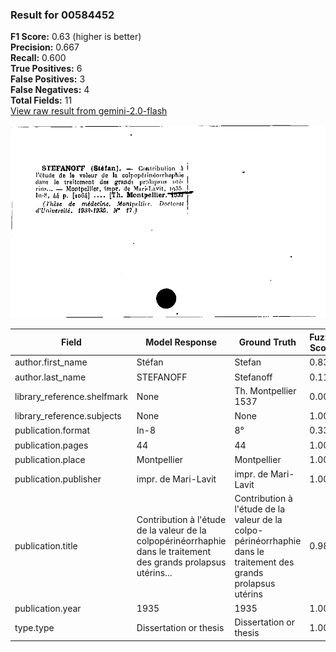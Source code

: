 ### Result for 00584452
**F1 Score:** 0.63 (higher is better)<br>**Precision:** 0.667<br>**Recall:** 0.600<br>**True Positives:** 6<br>**False Positives:** 3<br>**False Negatives:** 4<br>**Total Fields:** 11<br>[View raw result from gemini-2.0-flash](https://github.com/RISE-UNIBAS/humanities_data_benchmark/blob/main/results/2025-10-01/T0151/request_T0151_00584452.json)

<img src="https://github.com/RISE-UNIBAS/humanities_data_benchmark/blob/main/benchmarks/zettelkatalog/images/00584452.jpg?raw=true" alt="00584452" width="600px">

| Field | Model Response | Ground Truth | Fuzzy Score | Match |
|-------|----------------|--------------|-------------|-------|
| author.first_name | Stéfan | Stefan | 0.833 | ❌ |
| author.last_name | STEFANOFF | Stefanoff | 0.111 | ❌ |
| library_reference.shelfmark | None | Th. Montpellier 1537 | 0.000 | ❌ |
| library_reference.subjects | None | None | 1.000 | ✅ |
| publication.format | In-8 | 8° | 0.333 | ❌ |
| publication.pages | 44 | 44 | 1.000 | ✅ |
| publication.place | Montpellier | Montpellier | 1.000 | ✅ |
| publication.publisher | impr. de Mari-Lavit | impr. de Mari-Lavit | 1.000 | ✅ |
| publication.title | Contribution à l'étude de la valeur de la colpopérinéorrhaphie dans le traitement des grands prolapsus utérins... | Contribution à l'étude de la valeur de la colpo-périnéorrhaphie dans le traitement des grands prolapsus utérins | 0.982 | ✅ |
| publication.year | 1935 | 1935 | 1.000 | ✅ |
| type.type | Dissertation or thesis | Dissertation or thesis | 1.000 | ✅ |
